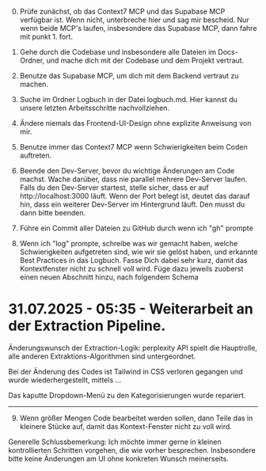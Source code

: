 0. Prüfe zunächst, ob das Context7 MCP und das Supabase MCP verfügbar ist. Wenn nicht, unterbreche hier und sag mir bescheid. Nur wenn beide MCP's laufen, insbesondere das Supabase MCP, dann fahre mit punkt 1. fort.

1. Gehe durch die Codebase und insbesondere alle Dateien im Docs-Ordner, und mache dich mit der Codebase und dem Projekt vertraut.

2. Benutze das Supabase MCP, um dich mit dem Backend vertraut zu machen.

3. Suche im Ordner Logbuch in der Datei logbuch.md. Hier kannst du unsere letzten Arbeitsschritte nachvollziehen.

4. Ändere niemals das Frontend-UI-Design ohne explizite Anweisung von mir.

5. Benutze immer das Context7 MCP wenn Schwierigkeiten beim Coden auftreten.

6. Beende den Dev-Server, bevor du wichtige Änderungen am Code machst. Wache darüber, dass nie parallel mehrere Dev-Server laufen. Falls du den Dev-Server startest, stelle sicher, dass er auf http://localhost:3000 läuft. Wenn der Port belegt ist, deutet das darauf hin, dass ein weiterer Dev-Server im Hintergrund läuft. Den musst du dann bitte beenden.

7. Führe ein Commit aller Dateien zu GitHub durch wenn ich "gh" prompte

8. Wenn ich "log" prompte, schreibe was wir gemacht haben, welche Schwierigkeiten aufgetreten sind, wie wir sie gelöst haben, und erkannte Best Practices in das Logbuch. Fasse Dich dabei sehr kurz, damit das Kontextfenster nicht zu schnell voll wird. Füge dazu jeweils zuoberst einen neuen Abschnitt hinzu, nach folgendem Schema

# 31.07.2025 - 05:35 - Weiterarbeit an der Extraction Pipeline.

Änderungswunsch der Extraction-Logik: perplexity API spielt die Hauptrolle, alle anderen Extraktions-Algorithmen sind untergeordnet. 

Bei der Änderung des Codes ist Tailwind in CSS verloren gegangen und wurde wiederhergestellt, mittels ...

Das kaputte Dropdown-Menü zu den Kategorisierungen wurde repariert.

---

9. Wenn größer Mengen Code bearbeitet werden sollen, dann Teile das in kleinere Stücke auf, damit das Kontext-Fenster nicht zu voll wird.


Generelle Schlussbemerkung:
Ich möchte immer gerne in kleinen kontrollierten Schritten vorgehen, die wie vorher besprechen. 
Insbesondere bitte keine Änderungen am UI ohne konkreten Wunsch meinerseits.
